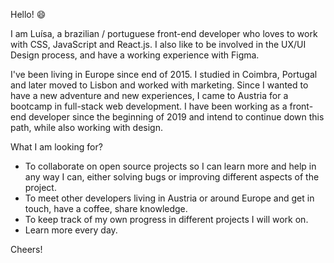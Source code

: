 Hello! 😄

I am Luísa, a brazilian / portuguese front-end developer who loves to work with CSS, JavaScript and React.js.
I also like to be involved in the UX/UI Design process, and have a working experience with Figma.

I've been living in Europe since end of 2015. I studied in Coimbra, Portugal and later moved to Lisbon and worked with marketing.
Since I wanted to have a new adventure and new experiences, I came to Austria for a bootcamp in full-stack web development. 
I have been working as a front-end developer since the beginning of 2019 and intend to continue down this path, while also working with design.

What I am looking for?
- To collaborate on open source projects so I can learn more and help in any way I can, either solving bugs or improving different aspects of the project.
- To meet other developers living in Austria or around Europe and get in touch, have a coffee, share knowledge.
- To keep track of my own progress in different projects I will work on.
- Learn more every day.

Cheers!



